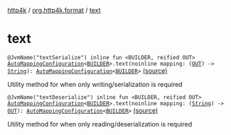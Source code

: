 [http4k](../index.md) / [org.http4k.format](index.md) / [text](./text.md)

# text

`@JvmName("textSerialize") inline fun <BUILDER, reified OUT> `[`AutoMappingConfiguration`](-auto-mapping-configuration/index.md)`<`[`BUILDER`](text.md#BUILDER)`>.text(noinline mapping: (`[`OUT`](text.md#OUT)`) -> `[`String`](https://kotlinlang.org/api/latest/jvm/stdlib/kotlin/-string/index.html)`): `[`AutoMappingConfiguration`](-auto-mapping-configuration/index.md)`<`[`BUILDER`](text.md#BUILDER)`>` [(source)](https://github.com/http4k/http4k/blob/master/http4k-core/src/main/kotlin/org/http4k/format/AutoMappingConfiguration.kt#L68)

Utility method for when only writing/serialization is required

`@JvmName("textDeserialize") inline fun <BUILDER, reified OUT> `[`AutoMappingConfiguration`](-auto-mapping-configuration/index.md)`<`[`BUILDER`](text.md#BUILDER)`>.text(noinline mapping: (`[`String`](https://kotlinlang.org/api/latest/jvm/stdlib/kotlin/-string/index.html)`) -> `[`OUT`](text.md#OUT)`): `[`AutoMappingConfiguration`](-auto-mapping-configuration/index.md)`<`[`BUILDER`](text.md#BUILDER)`>` [(source)](https://github.com/http4k/http4k/blob/master/http4k-core/src/main/kotlin/org/http4k/format/AutoMappingConfiguration.kt#L74)

Utility method for when only reading/deserialization is required


